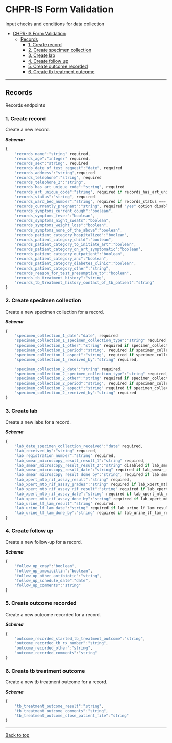 # CHPR-IS Form Validation

Input checks and conditions for data collection

- [CHPR-IS Form Validation](#chpr-is-form-validation)
  - [Records](#records)
    - [1. Create record](#1-create-record)
    - [2. Create specimen collection](#2-create-specimen-collection)
    - [3. Create lab](#3-create-lab)
    - [4. Create follow up](#4-create-follow-up)
    - [5. Create outcome recorded](#5-create-outcome-recorded)
    - [6. Create tb treatment outcome](#6-create-tb-treatment-outcome)

---

## Records

Records endpoints

### 1. Create record

Create a new record.

**_Schema:_**

```js
{
    "records_name":"string" required,
    "records_age":"integer" required,
    "records_sex":"string", required
    "records_date_of_test_request":"date", required
    "records_address":"string",required
    "records_telephone":"string", required
    "records_telephone_2":"string",
    "records_has_art_unique_code":"string", required
    "records_art_unique_code":"string", required if records_has_art_unique_code === "yes"
    "records_status":"string", required
    "records_ward_bed_number":"string", required if records_status === "ward-bed"
    "records_currently_pregnant":"string", required "yes" option disabled if records_sex === "male"
    "records_symptoms_current_cough":"boolean",
    "records_symptoms_fever":"boolean",
    "records_symptoms_night_sweats":"boolean",
    "records_symptoms_weight_loss":"boolean",
    "records_symptoms_none_of_the_above":"boolean",
    "records_patient_category_hospitalized":"boolean",
    "records_patient_category_child":"boolean",
    "records_patient_category_to_initiate_art":"boolean",
    "records_patient_category_on_art_symptomatic":"boolean",
    "records_patient_category_outpatient":"boolean",
    "records_patient_category_anc":"boolean",
    "records_patient_category_diabetes_clinic":"boolean",
    "records_patient_category_other":"string",
    "records_reason_for_test_presumptive_tb":"boolean",
    "records_tb_treatment_history":"string",
    "records_tb_treatment_history_contact_of_tb_patient":"string"
}
```

### 2. Create specimen collection

Create a new specimen collection for a record.

**_Schema_**

```js
{
    "specimen_collection_1_date":"date", required
    "specimen_collection_1_specimen_collection_type":"string" required,
    "specimen_collection_1_other":"string" required if specimen_collection_1_specimen_collection_type === "other",
    "specimen_collection_1_period":"string", required if specimen_collection_1_specimen_collection_type === "sputum",
    "specimen_collection_1_aspect":"string", required if specimen_collection_1_specimen_collection_type === "sputum",
    "specimen_collection_1_received_by":"string" required,

    "specimen_collection_2_date":"string" required,
    "specimen_collection_2_specimen_collection_type":"string" required,
    "specimen_collection_2_other":"string" required if specimen_collection_2_specimen_collection_type === "other",
    "specimen_collection_2_period":"string", required if specimen_collection_2_specimen_collection_type === "sputum",
    "specimen_collection_2_aspect":"string" required if specimen_collection_2_specimen_collection_type === "sputum",
    "specimen_collection_2_received_by":"string" required
}
```

### 3. Create lab

Create a new labs for a record.

**_Schema_**

```js
{
    "lab_date_specimen_collection_received":"date" required,
    "lab_received_by":"string" required,
    "lab_registration_number":"string" required,
    "lab_smear_microscopy_result_result_1":"string" required,
    "lab_smear_microscopy_result_result_2":"string" disabled if lab_smear_microscopy_result_result_1 === "not_done" ,
    "lab_smear_microscopy_result_date":"string" required if lab_smear_microscopy_result_result_1 !== "not_done" ,
    "lab_smear_microscopy_result_done_by":"string", required if lab_smear_microscopy_result_result_1 !== "not_done" ,
    "lab_xpert_mtb_rif_assay_result":"string" required,
    "lab_xpert_mtb_rif_assay_grades":"string" required if lab_xpert_mtb_rif_assay_result !== "not_done",
    "lab_xpert_mtb_rif_assay_rif_result":"string" required if lab_xpert_mtb_rif_assay_result !== "not_done",
    "lab_xpert_mtb_rif_assay_date":"string" required if lab_xpert_mtb_rif_assay_result !== "not_done" ,
    "lab_xpert_mtb_rif_assay_done_by":"string" required if lab_xpert_mtb_rif_assay_result !== "not_done",
    "lab_urine_lf_lam_result":"string" required,
    "lab_urine_lf_lam_date":"string" required if lab_urine_lf_lam_result !== "not_done",,
    "lab_urine_lf_lam_done_by":"string" required if lab_urine_lf_lam_result !== "not_done",
}
```

### 4. Create follow up

Create a new follow-up for a record.

**_Schema_**

```js
{
    "follow_up_xray":"boolean",
    "follow_up_amoxicillin":"boolean",
    "follow_up_other_antibiotic":"string",
    "follow_up_schedule_date":"date",
    "follow_up_comments":"string"
}
```

### 5. Create outcome recorded

Create a new outcome recorded for a record.

**_Schema_**

```js
{
    "outcome_recorded_started_tb_treatment_outcome":"string",
    "outcome_recorded_tb_rx_number":"string",
    "outcome_recorded_other":"string",
    "outcome_recorded_comments":"string"
}
```

### 6. Create tb treatment outcome

Create a new tb treatment outcome for a record.

**_Schema_**

```js
{
    "tb_treatment_outcome_result":"string",
    "tb_treatment_outcome_comments":"string",
    "tb_treatment_outcome_close_patient_file":"string"
}
```

---

[Back to top](#chpr-is-api-references)
